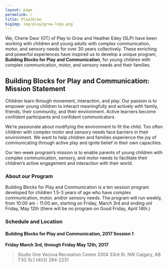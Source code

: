 ```yaml
---
layout: page
permalink: /
title: Play2Grow
bigimg: img/play2grow-logo.png
---
```


We, Cherie Deur (OT) of Play to Grow and Heather Edey (SLP) have been working with children and young adults with complex communication, motor, and sensory needs for over 30 years collectively. These enriching and powerful experiences have inspired us to develop a unique program, **Building Blocks for Play and Communication**, for young children with complex communication, motor, and sensory needs and their families.

## Building Blocks for Play and Communication: Mission Statement

Children learn through movement, interaction, and play. Our passion is to empower young children to interact meaningfully and actively with family, friends, their community, and their environment. Active learners become confident participants and confident communicators.

We’re passionate about modifying the environment to fit the child. Too often children with complex motor and sensory needs face barriers in their environment. We want to help children and families experience the joy of communicating through active play and ignite belief in their own capacities.  

Our ten-week program’s mission is to enable parents of young children with complex communication, sensory, and motor needs to facilitate their children’s active engagement and interaction with their world.

### About our Program

Building Blocks for Play and Communication is a ten session program developed for children 1.5-3 years of age who have complex communication, motor, and/or sensory needs. The program will run weekly, from 10:00 am - 11:00 am, starting on Friday, March 3rd and ending onl Friday, May 12th (there will be no program on Good Friday, April 14th.)

### Schedule and Location

#### Building Blocks for Play and Communication, 2017 Session 1
**Friday March 3rd, through Friday May 12th, 2017**
> Studio One
> Vecova Recreation Centre
> 3304 33rd St. NW
> Calgary, AB T3G 5L1
> (403) 284-2231

